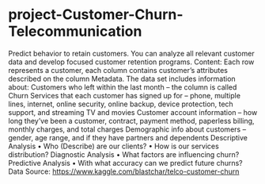 # project-Customer-Churn-Telecommunication
Predict behavior to retain customers. You can analyze all relevant customer data and develop focused customer retention programs. Content: Each row represents a customer, each column contains customer’s attributes described on the column Metadata. The data set includes information about: Customers who left within the last month – the column is called Churn Services that each customer has signed up for – phone, multiple lines, internet, online security, online backup, device protection, tech support, and streaming TV and movies Customer account information – how long they’ve been a customer, contract, payment method, paperless billing, monthly charges, and total charges Demographic info about customers – gender, age range, and if they have partners and dependents Descriptive Analysis • Who (Describe) are our clients? • How is our services distribution? Diagnostic Analysis • What factors are influencing churn? Predictive Analysis • With what accuracy can we predict future churns? Data Source: https://www.kaggle.com/blastchar/telco-customer-churn
